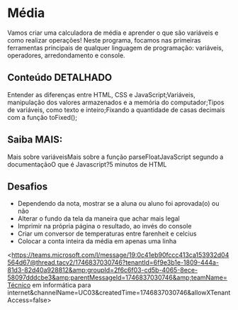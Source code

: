 # Média
    
Vamos criar uma calculadora de média e aprender o que são variáveis e como realizar operações!
Neste programa, focamos nas primeiras ferramentas principais de qualquer linguagem de programação: variáveis, operadores, arredondamento e console.

## Conteúdo DETALHADO
Entender as diferenças entre HTML, CSS e JavaScript;Variáveis, manipulação dos valores armazenados e a memória do computador;Tipos de variáveis, como texto e inteiro;Fixando a quantidade de casas decimais com a função toFixed();

## Saiba MAIS:
Mais sobre variáveisMais sobre a função parseFloatJavaScript segundo a documentaçãoO que é Javascript?5 minutos de HTML

## Desafios
- Dependendo da nota, mostrar se a aluna ou aluno foi aprovada(o) ou não
- Alterar o fundo da tela da maneira que achar mais legal
- Imprimir na própria página o resultado, ao invés do console
- Criar um conversor de temperaturas entre farenheit e celcius
- Colocar a conta inteira da média em apenas uma linha


<https://teams.microsoft.com/l/message/19:0c41eb90fccc413ca153932d04564d67@thread.tacv2/1746837030746?tenantId=6f9e3b1e-1809-444a-81d3-82d40a928812&amp;groupId=2f6c6f03-cd5b-4065-8ece-58097dddcbe3&amp;parentMessageId=1746837030746&amp;teamName=Técnico em informática para internet&amp;channelName=UC03&amp;createdTime=1746837030746&amp;allowXTenantAccess=false>